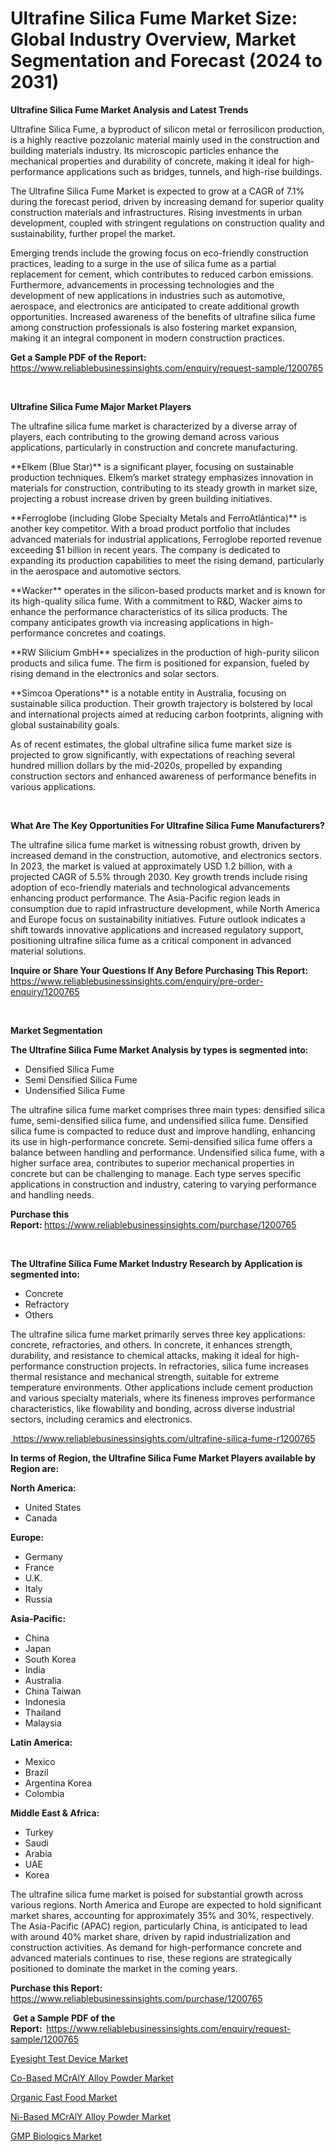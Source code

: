 <p><h1>Ultrafine Silica Fume Market Size: Global Industry Overview, Market Segmentation and Forecast (2024 to 2031)</h1></p><p><strong>Ultrafine Silica Fume Market Analysis and Latest Trends</strong></p>
<p><p>Ultrafine Silica Fume, a byproduct of silicon metal or ferrosilicon production, is a highly reactive pozzolanic material mainly used in the construction and building materials industry. Its microscopic particles enhance the mechanical properties and durability of concrete, making it ideal for high-performance applications such as bridges, tunnels, and high-rise buildings.</p><p>The Ultrafine Silica Fume Market is expected to grow at a CAGR of 7.1% during the forecast period, driven by increasing demand for superior quality construction materials and infrastructures. Rising investments in urban development, coupled with stringent regulations on construction quality and sustainability, further propel the market. </p><p>Emerging trends include the growing focus on eco-friendly construction practices, leading to a surge in the use of silica fume as a partial replacement for cement, which contributes to reduced carbon emissions. Furthermore, advancements in processing technologies and the development of new applications in industries such as automotive, aerospace, and electronics are anticipated to create additional growth opportunities. Increased awareness of the benefits of ultrafine silica fume among construction professionals is also fostering market expansion, making it an integral component in modern construction practices.</p></p>
<p><strong>Get a Sample PDF of the Report:&nbsp;</strong> <a href="https://www.reliablebusinessinsights.com/enquiry/request-sample/1200765">https://www.reliablebusinessinsights.com/enquiry/request-sample/1200765</a></p>
<p>&nbsp;</p>
<p><strong>Ultrafine Silica Fume Major Market Players</strong></p>
<p><p>The ultrafine silica fume market is characterized by a diverse array of players, each contributing to the growing demand across various applications, particularly in construction and concrete manufacturing.</p><p>**Elkem (Blue Star)** is a significant player, focusing on sustainable production techniques. Elkem’s market strategy emphasizes innovation in materials for construction, contributing to its steady growth in market size, projecting a robust increase driven by green building initiatives.</p><p>**Ferroglobe (including Globe Specialty Metals and FerroAtlántica)** is another key competitor. With a broad product portfolio that includes advanced materials for industrial applications, Ferroglobe reported revenue exceeding $1 billion in recent years. The company is dedicated to expanding its production capabilities to meet the rising demand, particularly in the aerospace and automotive sectors.</p><p>**Wacker** operates in the silicon-based products market and is known for its high-quality silica fume. With a commitment to R&D, Wacker aims to enhance the performance characteristics of its silica products. The company anticipates growth via increasing applications in high-performance concretes and coatings.</p><p>**RW Silicium GmbH** specializes in the production of high-purity silicon products and silica fume. The firm is positioned for expansion, fueled by rising demand in the electronics and solar sectors. </p><p>**Simcoa Operations** is a notable entity in Australia, focusing on sustainable silica production. Their growth trajectory is bolstered by local and international projects aimed at reducing carbon footprints, aligning with global sustainability goals.</p><p>As of recent estimates, the global ultrafine silica fume market size is projected to grow significantly, with expectations of reaching several hundred million dollars by the mid-2020s, propelled by expanding construction sectors and enhanced awareness of performance benefits in various applications.</p></p>
<p>&nbsp;</p>
<p><strong>What Are The Key Opportunities For Ultrafine Silica Fume Manufacturers?</strong></p>
<p><p>The ultrafine silica fume market is witnessing robust growth, driven by increased demand in the construction, automotive, and electronics sectors. In 2023, the market is valued at approximately USD 1.2 billion, with a projected CAGR of 5.5% through 2030. Key growth trends include rising adoption of eco-friendly materials and technological advancements enhancing product performance. The Asia-Pacific region leads in consumption due to rapid infrastructure development, while North America and Europe focus on sustainability initiatives. Future outlook indicates a shift towards innovative applications and increased regulatory support, positioning ultrafine silica fume as a critical component in advanced material solutions.</p></p>
<p><strong>Inquire or Share Your Questions If Any Before Purchasing This Report:</strong> <a href="https://www.reliablebusinessinsights.com/enquiry/pre-order-enquiry/1200765">https://www.reliablebusinessinsights.com/enquiry/pre-order-enquiry/1200765</a></p>
<p>&nbsp;</p>
<p><strong>Market Segmentation</strong></p>
<p><strong>The Ultrafine Silica Fume Market Analysis by types is segmented into:</strong></p>
<p><ul><li>Densified Silica Fume</li><li>Semi Densified Silica Fume</li><li>Undensified Silica Fume</li></ul></p>
<p><p>The ultrafine silica fume market comprises three main types: densified silica fume, semi-densified silica fume, and undensified silica fume. Densified silica fume is compacted to reduce dust and improve handling, enhancing its use in high-performance concrete. Semi-densified silica fume offers a balance between handling and performance. Undensified silica fume, with a higher surface area, contributes to superior mechanical properties in concrete but can be challenging to manage. Each type serves specific applications in construction and industry, catering to varying performance and handling needs.</p></p>
<p><strong>Purchase this Report:&nbsp;</strong><a href="https://www.reliablebusinessinsights.com/purchase/1200765">https://www.reliablebusinessinsights.com/purchase/1200765</a></p>
<p>&nbsp;</p>
<p><strong>The Ultrafine Silica Fume Market Industry Research by Application is segmented into:</strong></p>
<p><ul><li>Concrete</li><li>Refractory</li><li>Others</li></ul></p>
<p><p>The ultrafine silica fume market primarily serves three key applications: concrete, refractories, and others. In concrete, it enhances strength, durability, and resistance to chemical attacks, making it ideal for high-performance construction projects. In refractories, silica fume increases thermal resistance and mechanical strength, suitable for extreme temperature environments. Other applications include cement production and various specialty materials, where its fineness improves performance characteristics, like flowability and bonding, across diverse industrial sectors, including ceramics and electronics.</p></p>
<p><a href="https://www.reliablebusinessinsights.com/ultrafine-silica-fume-r1200765">&nbsp;https://www.reliablebusinessinsights.com/ultrafine-silica-fume-r1200765</a></p>
<p><strong>In terms of Region, the Ultrafine Silica Fume Market Players available by Region are:</strong></p>
<p>
    <p> <strong> North America: </strong>
        <ul>
            <li>United States</li>
            <li>Canada</li>
        </ul>
        </p> 
    <p> <strong> Europe: </strong>
        <ul>
            <li>Germany</li>
            <li>France</li>
            <li>U.K.</li>
            <li>Italy</li>
            <li>Russia</li>
        </ul>
        </p> 
    <p> <strong> Asia-Pacific: </strong>
        <ul>
            <li>China</li>
            <li>Japan</li>
            <li>South Korea</li>
            <li>India</li>
            <li>Australia</li>
            <li>China Taiwan</li>
            <li>Indonesia</li>
            <li>Thailand</li>
            <li>Malaysia</li>
        </ul>
        </p> 
    <p> <strong> Latin America: </strong>
        <ul>
            <li>Mexico</li>
            <li>Brazil</li>
            <li>Argentina Korea</li>
            <li>Colombia</li>
        </ul>
        </p> 
    <p> <strong> Middle East & Africa: </strong>
        <ul>
            <li>Turkey</li>
            <li>Saudi</li>
            <li>Arabia</li>
            <li>UAE</li>
            <li>Korea</li>
        </ul>
    </p>
    </p>
<p><p>The ultrafine silica fume market is poised for substantial growth across various regions. North America and Europe are expected to hold significant market shares, accounting for approximately 35% and 30%, respectively. The Asia-Pacific (APAC) region, particularly China, is anticipated to lead with around 40% market share, driven by rapid industrialization and construction activities. As demand for high-performance concrete and advanced materials continues to rise, these regions are strategically positioned to dominate the market in the coming years.</p></p>
<p><strong>Purchase this Report: </strong><a href="https://www.reliablebusinessinsights.com/purchase/1200765">https://www.reliablebusinessinsights.com/purchase/1200765</a></p>
<p>&nbsp;<strong>Get a Sample PDF of the Report:&nbsp;&nbsp;</strong><a href="https://www.reliablebusinessinsights.com/enquiry/request-sample/1200765">https://www.reliablebusinessinsights.com/enquiry/request-sample/1200765</a></p>
<p><strong></strong></p>
<p><p><a href="https://github.com/GenaGaines34/Market-Research-Report-List-1/blob/main/eyesight-test-device-market.md">Eyesight Test Device Market</a></p><p><a href="https://issuu.com/reportprime-2/docs/co-based-mcraly-alloy-powder-market_8095ac665636ed">Co-Based MCrAlY Alloy Powder Market</a></p><p><a href="https://www.linkedin.com/pulse/unlocking-growth-potential-market-strategic-analysis-organic-j69df?trackingId=WPnOqJb%2BSj2DcspQKYWyLg%3D%3D">Organic Fast Food Market</a></p><p><a href="https://issuu.com/reportprime-2/docs/ni-based-mcraly-alloy-powder-market_0d1ace57b3eab8">Ni-Based MCrAlY Alloy Powder Market</a></p><p><a href="https://www.linkedin.com/pulse/gmp-biologics-market-global-trends-forecast-2024-2031-insightra-e7dyf?trackingId=aZgYAUTNTKa%2Fq5Ihev%2BwRA%3D%3D">GMP Biologics Market</a></p></p>